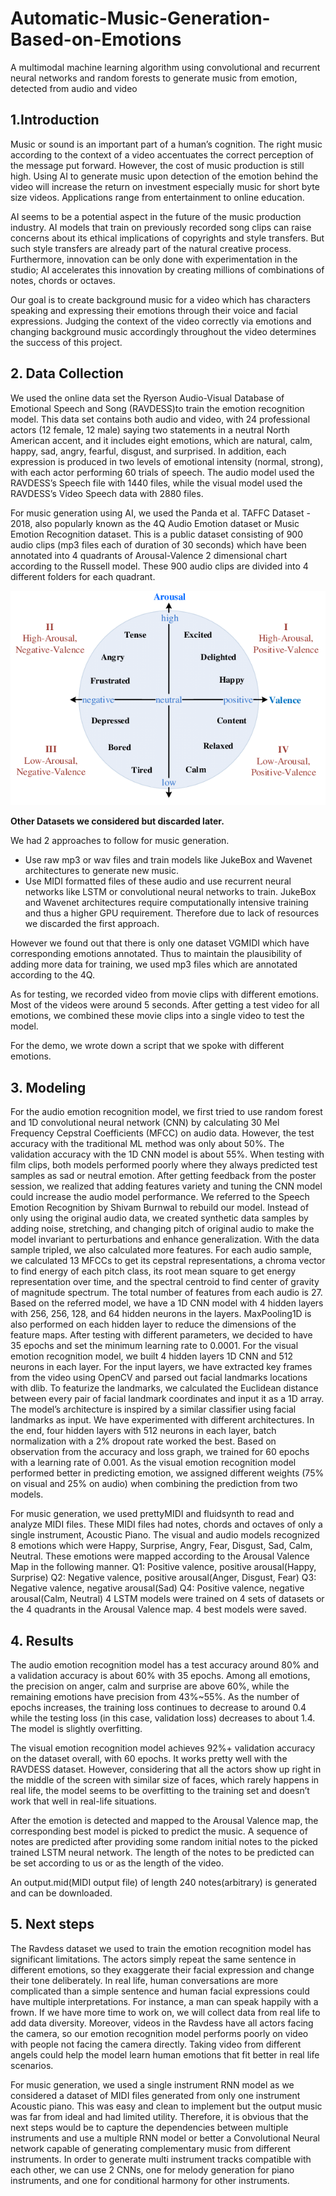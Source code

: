 # Automatic-Music-Generation-Based-on-Emotions
A multimodal machine learning algorithm using convolutional and recurrent neural networks and random forests to generate music from emotion, detected from audio and video

## 1.Introduction
Music or sound is an important part of a human’s cognition. The right music according to the context of a video accentuates the correct perception of the message put forward. However, the cost of music production is still high. Using AI to generate music upon detection of the emotion behind the video will increase the return on investment especially music for short byte size videos. Applications range from entertainment to online education. 

AI seems to be a potential aspect in the future of the music production industry. AI models that train on previously recorded song clips can raise concerns about its ethical implications of copyrights and style transfers. But such style transfers are already part of the natural creative process. Furthermore, innovation can be only done with experimentation in the studio; AI accelerates this innovation by creating millions of combinations of notes, chords or octaves. 

Our goal is to create background music for a video which has characters speaking and expressing their emotions through their voice and facial expressions. Judging the context of the video correctly via emotions and changing background music accordingly throughout the video determines the success of this project. 

## 2. Data Collection
We used the online data set the Ryerson Audio-Visual Database of Emotional Speech and Song (RAVDESS)to train the emotion recognition model. This data set contains both audio and video, with 24 professional actors (12 female, 12 male) saying two statements in a neutral North American accent, and it includes eight emotions, which are natural, calm, happy, sad, angry, fearful, disgust, and surprised. In addition, each expression is produced in two levels of emotional intensity (normal, strong), with each actor performing 60 trials of speech. The audio model used the RAVDESS’s Speech file with 1440 files, while the visual model used the RAVDESS’s Video Speech data with 2880 files.

For music generation using AI, we used the Panda et al. TAFFC Dataset - 2018, also popularly known as the 4Q Audio Emotion dataset or Music Emotion Recognition dataset. This is a public dataset consisting of 900 audio clips (mp3 files each of duration of 30 seconds) which have been annotated into 4 quadrants of Arousal-Valence 2 dimensional chart according to the Russell model. These 900 audio clips are divided into 4 different folders for each quadrant. 

![Russell model: Arousal Valence quadrants](/Two-dimensional-valence-arousal-space.png)

**Other Datasets we considered but discarded later.** 

We had 2 approaches to follow for music generation.
- Use raw mp3 or wav files and train models like JukeBox and Wavenet architectures to generate new music.
- Use MIDI formatted files of these audio and use recurrent neural networks like LSTM or convolutional neural networks to train.
JukeBox and Wavenet architectures require computationally intensive training and thus a higher GPU requirement. Therefore due to lack of resources we discarded the first approach. 

However we found out that there is only one dataset VGMIDI which have corresponding emotions annotated. Thus to maintain the plausibility of adding more data for training, we used mp3 files which are annotated according to the 4Q.

As for testing, we recorded video from movie clips with different emotions. Most of the videos were around 5 seconds. After getting a test video for all emotions, we combined these movie clips into a single video to test the model.

For the demo, we wrote down a script that we spoke with different emotions. 
## 3. Modeling
For the audio emotion recognition model, we first tried to use random forest and 1D convolutional neural network (CNN) by calculating 30 Mel Frequency Cepstral Coefficients (MFCC) on audio data. However, the test accuracy with the traditional ML method was only about 50%. The validation accuracy with the 1D CNN model is about 55%. When testing with film clips, both models performed poorly where they always predicted test samples as sad or neutral emotion. After getting feedback from the poster session, we realized that adding features variety and tuning the CNN model could increase the audio model performance. We referred to the Speech Emotion Recognition by Shivam Burnwal to rebuild our model. Instead of only using the original audio data, we created synthetic data samples by adding noise, stretching, and changing pitch of original audio to make the model invariant to perturbations and enhance generalization. With the data sample tripled, we also calculated more features. For each audio sample, we calculated 13 MFCCs to get its cepstral representations, a chroma vector to find energy of each pitch class, its root mean square to get energy representation over time, and the spectral centroid to find center of gravity of magnitude spectrum. The total number of features from each audio is 27. Based on the referred model, we have a 1D CNN model with 4 hidden layers with 256, 256, 128, and 64 hidden neurons in the layers. MaxPooling1D is also performed on each hidden layer to reduce the dimensions of the feature maps. After testing with different parameters, we decided to have 35 epochs and set the minimum learning rate to 0.0001.
For the visual emotion recognition model, we built 4 hidden layers 1D CNN and 512 neurons in each layer. For the input layers, we have extracted key frames from the video using OpenCV and parsed out facial landmarks locations with dlib. To featurize the landmarks, we calculated the Euclidean distance between every pair of facial landmark coordinates and input it as a 1D array. The model’s architecture is inspired by a similar classifier using facial landmarks as input. We have experimented with different architectures. In the end, four hidden layers with 512 neurons in each layer, batch normalization with a 2% dropout rate worked the best. Based on observation from the accuracy and loss graph, we trained for 60 epochs with a learning rate of 0.001. 
As the visual emotion recognition model performed better in predicting emotion, we assigned different weights (75% on visual and 25% on audio) when combining the prediction from two models. 

For music generation, we used prettyMIDI and fluidsynth to read and analyze MIDI files. These MIDI files had notes, chords and octaves of only a single instrument, Acoustic Piano. The visual and audio models recognized 8 emotions which were Happy, Surprise, Angry, Fear, Disgust, Sad, Calm, Neutral. These emotions were mapped according to the Arousal Valence Map in the following manner.
Q1: Positive valence, positive arousal(Happy, Surprise)
Q2: Negative valence, positive arousal(Anger, Disgust, Fear)
Q3: Negative valence, negative arousal(Sad)
Q4: Positive valence, negative arousal(Calm, Neutral)
4 LSTM models were trained on 4 sets of datasets or the 4 quadrants in the Arousal Valence map. 4 best models were saved.

## 4. Results
The audio emotion recognition model has a test accuracy around 80% and a validation accuracy is about 60% with 35 epochs. Among all emotions, the precision on anger, calm and surprise are above 60%, while the remaining emotions have precision from 43%~55%. As the number of epochs increases, the training loss continues to decrease to around 0.4 while the testing loss (in this case, validation loss) decreases to about 1.4. The model is slightly overfitting.
 
The visual emotion recognition model achieves 92%+ validation accuracy on the dataset overall, with 60 epochs. It works pretty well with the RAVDESS dataset. However, considering that all the actors show up right in the middle of the screen with similar size of faces, which rarely happens in real life, the model seems to be overfitting to the training set and doesn’t work that well in real-life situations.

After the emotion is detected and mapped to the Arousal Valence map, the corresponding best model is picked to predict the music. 
A sequence of notes are predicted after providing some random initial notes to the picked trained LSTM neural network. The length of the notes to be predicted can be set according to us or as the length of the video.

An output.mid(MIDI output file) of length 240 notes(arbitrary) is generated and can be downloaded. 
## 5. Next steps
The Ravdess dataset we used to train the emotion recognition model has significant limitations. The actors simply repeat the same sentence in different emotions, so they exaggerate their facial expression and change their tone deliberately. In real life, human conversations are more complicated than a simple sentence and human facial expressions could have multiple interpretations. For instance, a man can speak happily with a frown. If we have more time to work on, we will collect data from real life to add data diversity. Moreover, videos in the Ravdess have all actors facing the camera, so our emotion recognition model performs poorly on video with people not facing the camera directly. Taking video from different angels could help the model learn human emotions that fit better in real life scenarios.

For music generation, we used a single instrument RNN model as we considered a dataset of MIDI files generated from only one instrument Acoustic piano. This was easy and clean to implement but the output music was far from ideal and had limited utility. Therefore, it is obvious that the next steps would be to capture the dependencies between multiple instruments and use a multiple RNN model or better a Convolutional Neural network capable of generating complementary music from different instruments. In order to generate multi instrument tracks compatible with each other, we can use 2 CNNs, one for melody generation for piano instruments, and one for conditional harmony for other instruments. 

